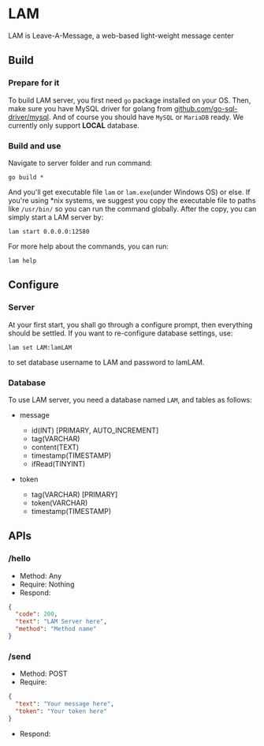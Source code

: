 # LAM
LAM is Leave-A-Message, a web-based light-weight message center

## Build
### Prepare for it
To build LAM server, you first need ```go``` package installed on your OS. Then, make sure you have MySQL driver for golang from [github.com/go-sql-driver/mysql](https://github.com/go-sql-driver/mysql). And of course you should have ```MySQL``` or ```MariaDB``` ready. We currently only support **LOCAL** database.

### Build and use
Navigate to server folder and run command:
```
go build *
```
And you'll get executable file ```lam``` or ```lam.exe```(under Windows OS) or else. If you're using *nix systems, we suggest you copy the executable file to paths like ```/usr/bin/``` so you can run the command globally. After the copy, you can simply start a LAM server by:
```
lam start 0.0.0.0:12580
```
For more help about the commands, you can run:
```
lam help
```

## Configure
### Server
At your first start, you shall go through a configure prompt, then everything should be settled. If you want to re-configure database settings, use:
```
lam set LAM:lamLAM
```
to set database username to LAM and password to lamLAM.

### Database
To use LAM server, you need a database named ```LAM```, and tables as follows:
- message
  - id(INT) [PRIMARY, AUTO_INCREMENT]
  - tag(VARCHAR)
  - content(TEXT)
  - timestamp(TIMESTAMP)
  - ifRead(TINYINT)

- token
  - tag(VARCHAR) [PRIMARY]
  - token(VARCHAR)
  - timestamp(TIMESTAMP)

## APIs
### /hello
- Method: Any
- Require: Nothing
- Respond:
```json
{
  "code": 200,
  "text": "LAM Server here",
  "method": "Method name"
}
```

### /send
- Method: POST
- Require:
```json
{
  "text": "Your message here",
  "token": "Your token here"
}
```
- Respond:
```json

```
